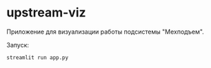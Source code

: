 # upstream-viz
Приложение для визуализации работы подсистемы "Мехподъем".

Запуск:
```bash
streamlit run app.py
```
